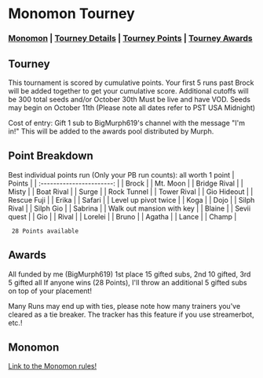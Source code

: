 # Monomon Tourney

### [Monomon](#Monomon) | [Tourney Details](#Tourney) | [Tourney Points](#Point-Breakdown) | [Tourney Awards](#Awards)

## Tourney

This tournament is scored by cumulative points. Your first 5 runs past Brock will be added together to get your cumulative score.
Additional cutoffs will be 300 total seeds and/or October 30th
Must be live and have VOD. Seeds may begin on October 11th (Please note all dates refer to PST USA Midnight)

Cost of entry: Gift 1 sub to BigMurph619's channel with the message "I'm in!" This will be added to the awards pool distributed by Murph.

## Point Breakdown
Best individual points run (Only your PB run counts): all worth 1 point
|           Points          | 
| :-----------------------: | 
| Brock                     | 
| Mt. Moon                  | 
| Bridge Rival              | 
| Misty                     | 
| Boat Rival                |
| Surge                     |
| Rock Tunnel               |
| Tower Rival               |
| Gio Hideout               |
| Rescue Fuji               |
| Erika                     |
| Safari                    |
| Level up pivot twice      |
| Koga                      |
| Dojo                      |
| Silph Rival               |
| Silph Gio                 |
| Sabrina                   |
| Walk out mansion with key |
| Blaine                    |
| Sevii quest               |
| Gio                       |
| Rival                     |
| Lorelei                   |
| Bruno                     |
| Agatha                    |
| Lance                     |
| Champ                     |

     28 Points available 



## Awards

All funded by me (BigMurph619)
1st place 15 gifted subs, 
2nd 10 gifted, 
3rd 5 gifted all 
If anyone wins (28 Points), I'll throw an additional 5 gifted subs on top of your placement!

Many Runs may end up with ties, please note how many trainers you've cleared as a tie breaker. The tracker has this feature if you use streamerbot, etc.!


## Monomon

[Link to the Monomon rules!](https://github.com/BigMurph619/Monomon)
